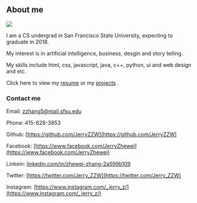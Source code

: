 ## About me

![](https://pbs.twimg.com/profile_images/864702580647116801/s_6CJnkQ_400x400.jpg)

I am a CS undergrad in San Francisco State University, expecting to graduate in 2018.

My interest is in artificial intelligence, business, desgin and story telling.

My skills include html, css, javascript, java, c++, python, ui and web design and etc. 

Click here to view my [resume](https://docs.google.com/document/d/1k8kzXrE0PIU3JHlOcUSDZk9PNbncBW7LwH5nDWKovdQ/edit?usp=sharing) or my [projects](https://github.com/JerryZZW?tab=repositories) .

### Contact me

Email: zzhang5@mail.sfsu.edu

Phone: 415-828-3853

Github: [https://github.com/JerryZZW](https://github.com/JerryZZW)

Facebook: [https://www.facebook.com/JerryZhewei](https://www.facebook.com/JerryZhewei)

Linkein: [linkedin.com/in/zhewei-zhang-2a599b109](linkedin.com/in/zhewei-zhang-2a599b109)

Twitter: [https://twitter.com/Jerry_ZZW](https://twitter.com/Jerry_ZZW)

Instagram: [https://www.instagram.com/_jerry_z/](https://www.instagram.com/_jerry_z/)

